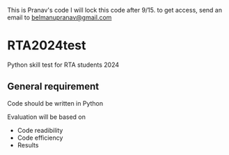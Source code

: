 
This is Pranav's code I will lock this code after 9/15. to get access, send an email to belmanupranav@gmail.com

# RTA2024test
Python skill test for RTA students 2024

## General requirement
Code should be written in Python

Evaluation will be based on
* Code readibility
* Code efficiency
* Results
